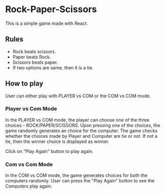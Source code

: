 # Rock-Paper-Scissors

This is a simple game made with React.

## Rules
- Rock beats scissors.
- Paper beats Rock.
- Scissors beats paper.
- If two options are same, then it is a tie.

## How to play

User can either play with PLAYER vs COM or the COM vs COM mode.

### Player vs Com Mode
In the PLAYER vs COM mode, the player can choose one of the three choices - ROCK/PAPER/SCISSORS. Upon pressing one of the choices, the game randomly generates an choice for the computer. The game checks whether the choices made by Player and Computer are tie or not. If not a tie, then the winner choice is displayed as winner.

Click on "Play Again" button to play again.

### Com vs Com Mode
In the COM vs COM mode, the game generates choices for both the computers randomly. User can press the "Play Again" button to see the Computers play again.
